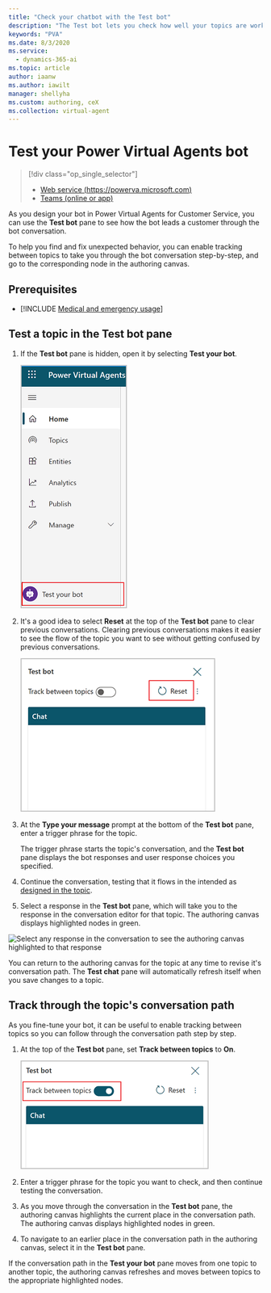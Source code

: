 ```yaml
---
title: "Check your chatbot with the Test bot"
description: "The Test bot lets you check how well your topics are working, and lets you navigate topic nodes."
keywords: "PVA"
ms.date: 8/3/2020
ms.service:
  - dynamics-365-ai
ms.topic: article
author: iaanw
ms.author: iawilt
manager: shellyha
ms.custom: authoring, ceX
ms.collection: virtual-agent
---
```


# Test your Power Virtual Agents bot

> [!div class="op_single_selector"]
> - [Web service (https://powerva.microsoft.com)](authoring-test-bot.md)
> - [Teams (online or app)](teams/authoring-test-bot-teams.md)

As you design your bot in Power Virtual Agents for Customer Service, you can use the **Test bot** pane to see how the bot leads a customer through the bot conversation. 

To help you find and fix unexpected behavior, you can enable tracking between topics to take you through the bot conversation step-by-step, and go to the corresponding node in the authoring canvas.

## Prerequisites

- [!INCLUDE [Medical and emergency usage](includes/pva-usage-limitations.md)]


## Test a topic in the Test bot pane

1. If the **Test bot** pane is hidden, open it by selecting **Test your bot**.

   ![The Test your bot button is at the bottom of the side navigation pane](media/test-bot-menu.png)

1. It's a good idea to select **Reset** at the top of the **Test bot** pane to clear previous conversations. Clearing previous conversations makes it easier to see the flow of the topic you want to see without getting confused by previous conversations.

   ![Click Reset at the top of the Test bot pane to clear conversation history](media/test-bot-reset.png)

1. At the **Type your message** prompt at the bottom of the **Test bot** pane, enter a trigger phrase for the topic.

   The trigger phrase starts the topic's conversation, and the **Test bot** pane displays the bot responses and user response choices you specified.

1. Continue the conversation, testing that it flows in the intended as [designed in the topic](authoring-create-edit-topics.md).

1. Select a response in the **Test bot** pane, which will take you to the response in the conversation editor for that topic. The authoring canvas displays highlighted nodes in green.

  ![Select any response in the conversation to see the authoring canvas highlighted to that response](media/test-bot-response.png)

You can return to the authoring canvas for the topic  at any time to revise it's conversation path. The **Test chat** pane will automatically refresh itself when you save changes to a topic.



## Track through the topic's conversation path

As you fine-tune your bot, it can be useful to enable tracking between topics so you can follow through the conversation path step by step.


1. At the top of the **Test bot** pane, set **Track between topics** to **On**.

   ![Switch the track bettern topics toggle at the top of th test bot pan](media/test-bot-track.png)

1. Enter a trigger phrase for the topic you want to check, and then continue testing the conversation.

1. As you move through the conversation in the **Test bot** pane, the authoring canvas highlights the current place in the conversation path. The authoring canvas displays highlighted nodes in green.

1. To navigate to an earlier place in the conversation path in the authoring canvas, select it in the **Test bot** pane.

If the conversation path in the **Test your bot** pane moves from one topic to another topic, the authoring canvas refreshes and moves between topics to the appropriate highlighted nodes.




